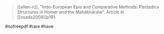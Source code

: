 > [[allen-n]]. "Indo-European Epis and Comparative Methods: Pentadics Structures in Homer and the Mahābhārata". Article in [[osada2009]]p191.

#nofreepdf #rare 
#have 